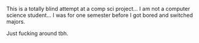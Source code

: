 This is a totally blind attempt at a comp sci project... I am not a computer science student... I was for one semester before I got bored and switched majors. 

Just fucking around tbh.
